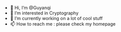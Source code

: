 - 👋 Hi, I’m @Guyanqi
- 👀 I’m interested in Cryptography
- 🌱 I’m currently working on a lot of cool stuff  
- 📫 How to reach me : please check my homepage

<!---
Guyanqi/Guyanqi is a ✨ special ✨ repository because its `README.md` (this file) appears on your GitHub profile.
You can click the Preview link to take a look at your changes.
--->
